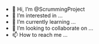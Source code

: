 - 👋 Hi, I’m @ScrummingProject
- 👀 I’m interested in ...
- 🌱 I’m currently learning ...
- 💞️ I’m looking to collaborate on ...
- 📫 How to reach me ...

<!---
ScrummingProject/ScrummingProject is a ✨ special ✨ repository because its `README.md` (this file) appears on your GitHub profile.
You can click the Preview link to take a look at your changes.
--->

